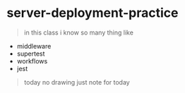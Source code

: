 # server-deployment-practice

> in this class i know so many thing like 

+ middleware
+ supertest
+ workflows
+ jest

> today no drawing just note for today